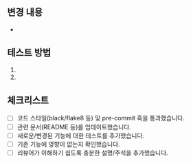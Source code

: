 ## 변경 내용
<!-- 이 PR에서 변경된 주요 내용을 간략히 설명하세요. -->

- 

## 테스트 방법
<!-- 변경 사항을 어떻게 테스트했는지, 재현 방법이나 테스트 명령어를 적어주세요. -->

1. 
2. 

## 체크리스트
- [ ] 코드 스타일(black/flake8 등) 및 pre-commit 훅을 통과했습니다.
- [ ] 관련 문서(README 등)를 업데이트했습니다.
- [ ] 새로운/변경된 기능에 대한 테스트를 추가했습니다.
- [ ] 기존 기능에 영향이 없는지 확인했습니다.
- [ ] 리뷰어가 이해하기 쉽도록 충분한 설명/주석을 추가했습니다.
